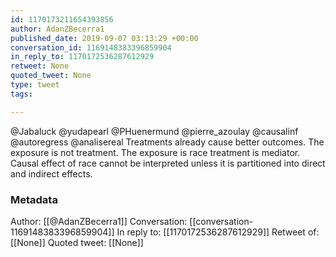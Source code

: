 ```yaml
---
id: 1170173211654393856
author: AdanZBecerra1
published_date: 2019-09-07 03:13:29 +00:00
conversation_id: 1169148383396859904
in_reply_to: 1170172536287612929
retweet: None
quoted_tweet: None
type: tweet
tags:

---
```


@Jabaluck @yudapearl @PHuenermund @pierre_azoulay @causalinf @autoregress @analisereal Treatments already cause better outcomes. The exposure is not treatment. The exposure is race treatment is mediator. Causal effect of race cannot be interpreted unless it is partitioned into direct and indirect effects.

### Metadata

Author: [[@AdanZBecerra1]]
Conversation: [[conversation-1169148383396859904]]
In reply to: [[1170172536287612929]]
Retweet of: [[None]]
Quoted tweet: [[None]]
